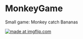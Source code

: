 # MonkeyGame
Small game: Monkey catch Bananas

<a href="https://imgflip.com/gif/2g68ly"><img src="https://i.imgflip.com/2g68ly.gif" title="made at imgflip.com"/></a>


